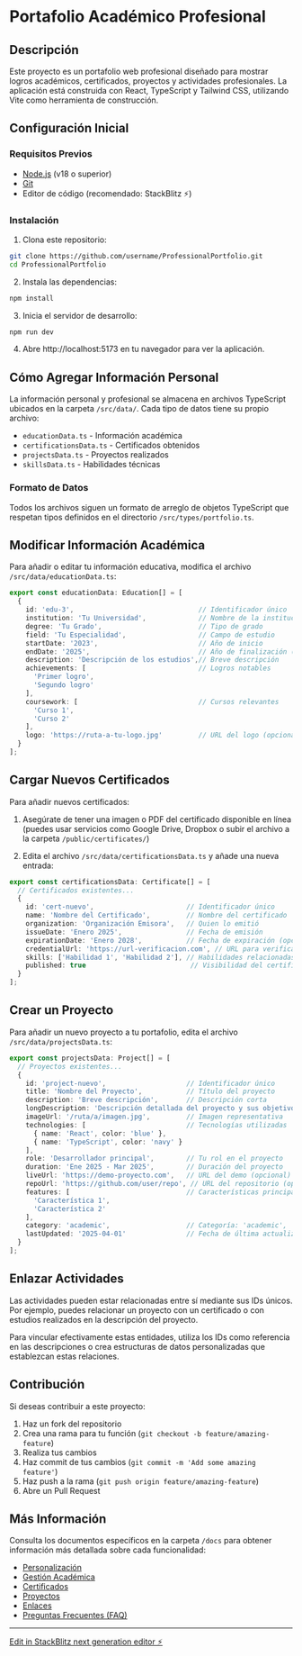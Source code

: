 # Portafolio Académico Profesional

## Descripción
Este proyecto es un portafolio web profesional diseñado para mostrar logros académicos, certificados, proyectos y actividades profesionales. La aplicación está construida con React, TypeScript y Tailwind CSS, utilizando Vite como herramienta de construcción.

## Configuración Inicial

### Requisitos Previos
- [Node.js](https://nodejs.org/) (v18 o superior)
- [Git](https://git-scm.com/)
- Editor de código (recomendado: StackBlitz ⚡️)

### Instalación
1. Clona este repositorio:
```bash
git clone https://github.com/username/ProfessionalPortfolio.git
cd ProfessionalPortfolio
```

2. Instala las dependencias:
```bash
npm install
```

3. Inicia el servidor de desarrollo:
```bash
npm run dev
```

4. Abre http://localhost:5173 en tu navegador para ver la aplicación.

## Cómo Agregar Información Personal

La información personal y profesional se almacena en archivos TypeScript ubicados en la carpeta `/src/data/`. Cada tipo de datos tiene su propio archivo:

- `educationData.ts` - Información académica
- `certificationsData.ts` - Certificados obtenidos
- `projectsData.ts` - Proyectos realizados
- `skillsData.ts` - Habilidades técnicas

### Formato de Datos
Todos los archivos siguen un formato de arreglo de objetos TypeScript que respetan tipos definidos en el directorio `/src/types/portfolio.ts`.

## Modificar Información Académica

Para añadir o editar tu información educativa, modifica el archivo `/src/data/educationData.ts`:

```typescript
export const educationData: Education[] = [
  {
    id: 'edu-3',                               // Identificador único
    institution: 'Tu Universidad',             // Nombre de la institución
    degree: 'Tu Grado',                        // Tipo de grado
    field: 'Tu Especialidad',                  // Campo de estudio
    startDate: '2023',                         // Año de inicio
    endDate: '2025',                           // Año de finalización (o 'Presente')
    description: 'Descripción de los estudios',// Breve descripción
    achievements: [                            // Logros notables
      'Primer logro',
      'Segundo logro'
    ],
    coursework: [                              // Cursos relevantes
      'Curso 1',
      'Curso 2'
    ],
    logo: 'https://ruta-a-tu-logo.jpg'         // URL del logo (opcional)
  }
];
```

## Cargar Nuevos Certificados

Para añadir nuevos certificados:

1. Asegúrate de tener una imagen o PDF del certificado disponible en línea (puedes usar servicios como Google Drive, Dropbox o subir el archivo a la carpeta `/public/certificates/`)

2. Edita el archivo `/src/data/certificationsData.ts` y añade una nueva entrada:

```typescript
export const certificationsData: Certificate[] = [
  // Certificados existentes...
  {
    id: 'cert-nuevo',                       // Identificador único
    name: 'Nombre del Certificado',         // Nombre del certificado
    organization: 'Organización Emisora',   // Quien lo emitió
    issueDate: 'Enero 2025',                // Fecha de emisión
    expirationDate: 'Enero 2028',           // Fecha de expiración (opcional)
    credentialUrl: 'https://url-verificacion.com', // URL para verificar (opcional)
    skills: ['Habilidad 1', 'Habilidad 2'], // Habilidades relacionadas
    published: true                          // Visibilidad del certificado
  }
];
```

## Crear un Proyecto

Para añadir un nuevo proyecto a tu portafolio, edita el archivo `/src/data/projectsData.ts`:

```typescript
export const projectsData: Project[] = [
  // Proyectos existentes...
  {
    id: 'project-nuevo',                    // Identificador único
    title: 'Nombre del Proyecto',           // Título del proyecto
    description: 'Breve descripción',       // Descripción corta
    longDescription: 'Descripción detallada del proyecto y sus objetivos...', // Descripción larga
    imageUrl: '/ruta/a/imagen.jpg',         // Imagen representativa
    technologies: [                         // Tecnologías utilizadas
      { name: 'React', color: 'blue' },
      { name: 'TypeScript', color: 'navy' }
    ],
    role: 'Desarrollador principal',        // Tu rol en el proyecto
    duration: 'Ene 2025 - Mar 2025',        // Duración del proyecto
    liveUrl: 'https://demo-proyecto.com',   // URL del demo (opcional)
    repoUrl: 'https://github.com/user/repo', // URL del repositorio (opcional)
    features: [                             // Características principales
      'Característica 1',
      'Característica 2'
    ],
    category: 'academic',                   // Categoría: 'academic', 'personal', 'professional'
    lastUpdated: '2025-04-01'               // Fecha de última actualización
  }
];
```

## Enlazar Actividades

Las actividades pueden estar relacionadas entre sí mediante sus IDs únicos. Por ejemplo, puedes relacionar un proyecto con un certificado o con estudios realizados en la descripción del proyecto.

Para vincular efectivamente estas entidades, utiliza los IDs como referencia en las descripciones o crea estructuras de datos personalizadas que establezcan estas relaciones.

## Contribución

Si deseas contribuir a este proyecto:

1. Haz un fork del repositorio
2. Crea una rama para tu función (`git checkout -b feature/amazing-feature`)
3. Realiza tus cambios
4. Haz commit de tus cambios (`git commit -m 'Add some amazing feature'`)
5. Haz push a la rama (`git push origin feature/amazing-feature`)
6. Abre un Pull Request

## Más Información

Consulta los documentos específicos en la carpeta `/docs` para obtener información más detallada sobre cada funcionalidad:

- [Personalización](/docs/personalizacion.md)
- [Gestión Académica](/docs/gestion-academica.md)
- [Certificados](/docs/certificados.md)
- [Proyectos](/docs/proyectos.md)
- [Enlaces](/docs/enlaces.md)
- [Preguntas Frecuentes (FAQ)](/docs/faq.md)

---

[Edit in StackBlitz next generation editor ⚡️](https://stackblitz.com/~/github.com/Jrgil20/ProfessionalPortfolio)
